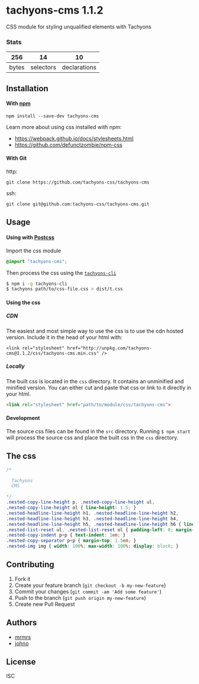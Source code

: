 # tachyons-cms 1.1.2

CSS module for styling unqualified elements with Tachyons

### Stats

256 | 14 | 10
---|---|---
bytes | selectors | declarations

## Installation

#### With [npm](https://npmjs.com)

```
npm install --save-dev tachyons-cms
```

Learn more about using css installed with npm:
* https://webpack.github.io/docs/stylesheets.html
* https://github.com/defunctzombie/npm-css

#### With Git

http:
```
git clone https://github.com/tachyons-css/tachyons-cms
```

ssh:
```
git clone git@github.com:tachyons-css/tachyons-cms.git
```

## Usage

#### Using with [Postcss](https://github.com/postcss/postcss)

Import the css module

```css
@import "tachyons-cms";
```

Then process the css using the [`tachyons-cli`](https://github.com/tachyons-css/tachyons-cli)

```sh
$ npm i -g tachyons-cli
$ tachyons path/to/css-file.css > dist/t.css
```

#### Using the css

##### CDN
The easiest and most simple way to use the css is to use the cdn hosted version. Include it in the head of your html with:

```
<link rel="stylesheet" href="http://unpkg.com/tachyons-cms@1.1.2/css/tachyons-cms.min.css" />
```

##### Locally
The built css is located in the `css` directory. It contains an unminified and minified version.
You can either cut and paste that css or link to it directly in your html.

```html
<link rel="stylesheet" href="path/to/module/css/tachyons-cms">
```

#### Development

The source css files can be found in the `src` directory.
Running `$ npm start` will process the source css and place the built css in the `css` directory.

## The css

```css
/*

  Tachyons
  CMS

*/
.nested-copy-line-height p, .nested-copy-line-height ul,
.nested-copy-line-height ol { line-height: 1.5; }
.nested-headline-line-height h1, .nested-headline-line-height h2,
.nested-headline-line-height h3, .nested-headline-line-height h4,
.nested-headline-line-height h5, .nested-headline-line-height h6 { line-height: 1.25; }
.nested-list-reset ul, .nested-list-reset ol { padding-left: 0; margin-left: 0; list-style-type: none; }
.nested-copy-indent p+p { text-indent: 1em; }
.nested-copy-separator p+p { margin-top: 1.5em; }
.nested-img img { width: 100%; max-width: 100%; display: block; }
```

## Contributing

1. Fork it
2. Create your feature branch (`git checkout -b my-new-feature`)
3. Commit your changes (`git commit -am 'Add some feature'`)
4. Push to the branch (`git push origin my-new-feature`)
5. Create new Pull Request

## Authors

* [mrmrs](http://mrmrs.io)
* [johno](http://johnotander.com)

## License

ISC

